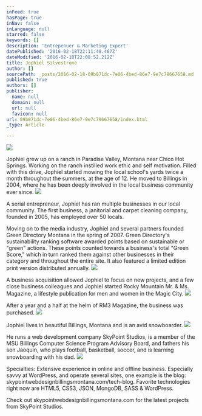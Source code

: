 ```yaml
---
inFeed: true
hasPage: true
inNav: false
inLanguage: null
starred: false
keywords: []
description: 'Entrepenuer & Marketing Expert'
datePublished: '2016-02-18T22:11:48.467Z'
dateModified: '2016-02-18T22:08:52.212Z'
title: Jophiel Silvestrone
author: []
sourcePath: _posts/2016-02-18-09b071dc-7e06-4bed-86e7-9e7c79667658.md
published: true
authors: []
publisher:
  name: null
  domain: null
  url: null
  favicon: null
url: 09b071dc-7e06-4bed-86e7-9e7c79667658/index.html
_type: Article

---
```

![](https://the-grid-user-content.s3-us-west-2.amazonaws.com/40e137b5-04aa-4ff2-a7c9-c4d37923bd84.jpg)

Jophiel grew up on a ranch in Paradise Valley, Montana near Chico Hot Springs. Working on the ranch instilled work ethic and self motivation. Filled with this drive, Jophiel started mowing the local school's yards twice a month throughout the summers, at the age of 12\.
He moved to Billings in 2004, where he has been deeply involved in the local business community ever since. ![](https://the-grid-user-content.s3-us-west-2.amazonaws.com/9f13ecd1-51c6-4117-829c-527dabcf1b07.jpg)

A serial entrepreneur, Jophiel has ran multiple businesses in our local community. The first business, a janitorial and carpet cleaning company, founded in 2005, has employed over 50 locals. 

Moving on to the media industry, Jophiel and several partners founded Green Directory Montana in the spring of 2007\. Green Directory's sustainability ranking software awarded points based on sustainable or "green" actions. These points counted towards a business's total "Green Score," which in turn ranked them against other businesses in their category and throughout the entire site. It also featured a limited edition print version distributed annually. ![](https://the-grid-user-content.s3-us-west-2.amazonaws.com/0890605f-77f8-4423-a679-ec390b90eda5.jpg)

A business acquisition allowed Jophiel to focus on new projects, and a few close business colleagues and Jophiel started Rocky Mountain Mr. & Ms. Magazine, a lifestyle publication for men and women in the Magic City. ![](https://the-grid-user-content.s3-us-west-2.amazonaws.com/d2f8e816-f26f-46b5-b7fe-0b44e410b177.jpg)

After a year and a half at the helm of RM3 Magazine, the business was purchased. ![](https://the-grid-user-content.s3-us-west-2.amazonaws.com/71b1c459-c161-46a5-9462-63f8f21ab044.jpg)

Jophiel lives in beautiful Billings, Montana and is an avid snowboarder.
![](https://the-grid-user-content.s3-us-west-2.amazonaws.com/90fb592e-fadb-454c-970d-fe0d2e55724e.jpg)

He runs a web development company SkyPoint Studios, is a member of the MSU Billings Computer Science Program Advisory Board, and fathers his son Jaoquin, who plays football, basketball, soccer, and is learning snowboarding with his dad. ![](https://the-grid-user-content.s3-us-west-2.amazonaws.com/da15effe-1051-47d9-9411-871117a62bcb.jpg)

Specialties: Extensive experience in online and offline business. Especially savvy at WordPress, and operate several sites, one example is the blog: skypointwebdesignbillingsmontana.com/tech-blog. Favorite technologies right now are HTML5, CSS3, JSON, MongoDB, SASS & WordPress. 

Check out skypointwebdesignbillingsmontana.com for the latest projects from SkyPoint Studios.